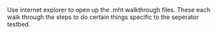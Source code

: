 Use internet explorer to open up the .mht walkthrough files.
These each walk through the steps to do certain things specific to the seperator testbed.